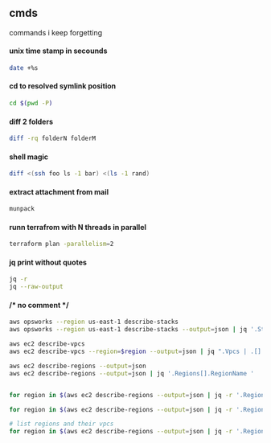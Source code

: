 ## cmds
commands i keep forgetting

#### unix time stamp in secounds
``` sh
date +%s
```
#### cd to resolved symlink position
``` sh
cd $(pwd -P)
```
#### diff 2 folders
``` sh
diff -rq folderN folderM
```

#### shell magic
```sh
diff <(ssh foo ls -1 bar) <(ls -1 rand)
```

#### extract attachment from mail
```sh
munpack
```

#### runn terrafrom with N threads in parallel
``` sh
terraform plan -parallelism=2
```

#### jq print without quotes
```sh
jq -r
jq --raw-output
```


#### /* no comment */
``` sh
aws opsworks --region us-east-1 describe-stacks
aws opsworks --region us-east-1 describe-stacks --output=json | jq '.Stacks | .[].Arn '

aws ec2 describe-vpcs
aws ec2 describe-vpcs --region=$region --output=json | jq ".Vpcs | .[].VpcId "

aws ec2 describe-regions --output=json
aws ec2 describe-regions --output=json | jq '.Regions[].RegionName '


for region in $(aws ec2 describe-regions --output=json | jq -r '.Regions[].RegionName ' ); do  aws ec2 describe-vpcs --region=$region --output=json ; done

for region in $(aws ec2 describe-regions --output=json | jq -r '.Regions[].RegionName ' ); do  aws ec2 describe-vpcs --region=$region --output=json | jq ".Vpcs | .[].VpcId "  ; done

# list regions and their vpcs
for region in $(aws ec2 describe-regions --output=json | jq -r '.Regions[].RegionName ' ); do echo; echo region: $region;  aws ec2 describe-vpcs --region=$region --output=json | jq ".Vpcs[].VpcId "  ; done

```



